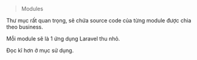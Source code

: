 > Modules

Thư mục rất quan trọng, sẽ chứa source code của từng module được chia theo business.

Mỗi module sẽ là 1 ứng dụng Laravel thu nhỏ.

Đọc kĩ hơn ở mục sử dụng.